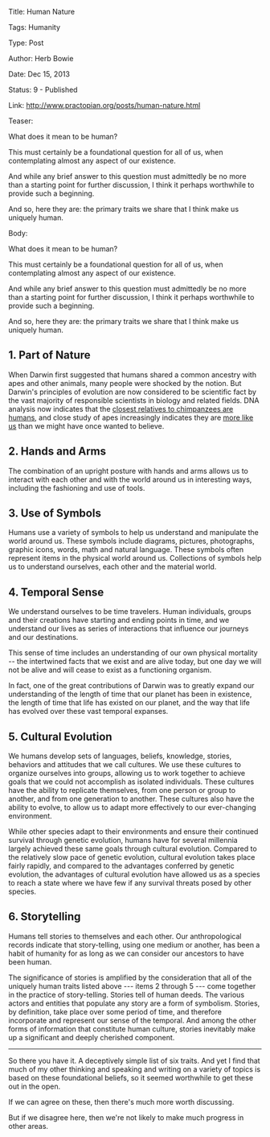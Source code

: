 Title:  Human Nature

Tags:   Humanity 

Type:   Post

Author: Herb Bowie

Date:   Dec 15, 2013

Status: 9 - Published

Link:   http://www.practopian.org/posts/human-nature.html

Teaser:

What does it mean to be human?

This must certainly be a foundational question for all of us, when  contemplating almost any aspect of our existence. 

And while any brief answer to this question must admittedly be no more than a starting point for further discussion, I think it perhaps worthwhile to provide such a beginning. 

And so, here they are: the primary traits we share that I think make us uniquely human. 

Body:    

What does it mean to be human?

This must certainly be a foundational question for all of us, when  contemplating almost any aspect of our existence. 

And while any brief answer to this question must admittedly be no more than a starting point for further discussion, I think it perhaps worthwhile to provide such a beginning. 

And so, here they are: the primary traits we share that I think make us uniquely human. 

## 1. Part of Nature

When Darwin first suggested that humans shared a common ancestry with apes and other animals, many people were shocked by the notion. But Darwin's principles of evolution are now considered to be scientific fact by the vast majority of responsible scientists in biology and related fields. DNA analysis now indicates that the [closest relatives to chimpanzees are humans][1], and close study of apes increasingly indicates they are [more like us][2] than we might have once wanted to believe.

## 2. Hands and Arms

The combination of an upright posture with hands and arms allows us to interact with each other and with the world around us in interesting ways, including the fashioning and use of tools. 

## 3. Use of Symbols

Humans use a variety of symbols to help us understand and manipulate the world around us. These symbols include diagrams, pictures, photographs, graphic icons, words, math and natural language. These symbols often represent items in the physical world around us. Collections of symbols help us to understand ourselves, each other and the material world.

## 4. Temporal Sense 

We understand ourselves to be time travelers. Human individuals, groups and their creations have starting and ending points in time, and we understand our lives as series of interactions that influence our journeys and our destinations. 

This sense of time includes an understanding of our own physical mortality -- the intertwined facts that we exist and are alive today, but one day we will not be alive and will cease to exist as a functioning organism. 

In fact, one of the great contributions of Darwin was to greatly expand our understanding of the length of time that our planet has been in existence, the length of time that life has existed on our planet, and the way that life has evolved over these vast temporal expanses. 

## 5. Cultural Evolution

We humans develop sets of languages, beliefs, knowledge, stories, behaviors and attitudes that we call cultures. We use these cultures to organize ourselves into groups, allowing us to work together to achieve goals that we could not accomplish as isolated individuals. These cultures have the ability to replicate themselves, from one person or group to another, and from one generation to another. These cultures also have the ability to evolve, to allow us to adapt more effectively to our ever-changing environment. 

While other species adapt to their environments and ensure their continued survival through genetic evolution, humans have for several millennia largely achieved these same goals through cultural evolution. Compared to the relatively slow pace of genetic evolution, cultural evolution takes place fairly rapidly, and compared to the advantages conferred by genetic evolution, the advantages of cultural evolution have allowed us as a species to reach a state where we have few if any survival threats posed by other species. 

## 6. Storytelling

Humans tell stories to themselves and each other. Our anthropological records indicate that story-telling, using one medium or another, has been a habit of humanity for as long as we can consider our ancestors to have been human. 

The significance of stories is amplified by the consideration that all of the uniquely human traits listed above --- items 2 through 5 --- come together in the practice of story-telling. Stories tell of human deeds. The various actors and entities that populate any story are a form of symbolism. Stories, by definition, take place over some period of time, and therefore incorporate and represent our sense of the temporal. And among the other forms of information that constitute human culture, stories inevitably make up a significant and deeply cherished component. 

----

So there you have it. A deceptively simple list of six traits. And yet I find that much of my other thinking and speaking and writing on a variety of topics is based on these foundational beliefs, so it seemed worthwhile to get these out in the open. 

If we can agree on these, then there's much more worth discussing. 

But if we disagree here, then we're not likely to make much progress in other areas.  

[1]: http://www.Practopian.org/content/chimps-and-humans

[2]: http://www.Practopian.org/content/apes-and-humans